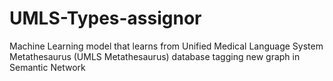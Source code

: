 # UMLS-Types-assignor
Machine Learning model that learns from Unified Medical Language System Metathesaurus (UMLS Metathesaurus) database tagging new graph in Semantic Network
